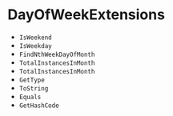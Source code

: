 # DayOfWeekExtensions
- <code>IsWeekend</code>
- <code>IsWeekday</code>
- <code>FindNthWeekDayOfMonth</code>
- <code>TotalInstancesInMonth</code>
- <code>TotalInstancesInMonth</code>
- <code>GetType</code>
- <code>ToString</code>
- <code>Equals</code>
- <code>GetHashCode</code>